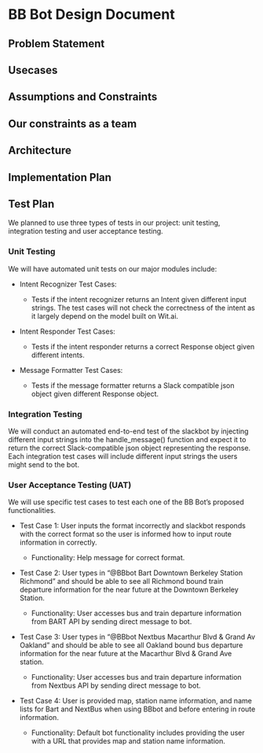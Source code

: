 BB Bot Design Document 
======================

Problem Statement
-----------------


Usecases
--------


Assumptions and Constraints 
---------------------------



Our constraints as a team
-------------------------


Architecture
------------


Implementation Plan
-------------------


Test Plan
---------

We planned to use three types of tests in our project: unit testing, integration testing and user acceptance testing.

### Unit Testing

We will have automated unit tests on our major modules include:

* Intent Recognizer Test Cases: 
  * Tests if the intent recognizer returns an Intent given different input strings. The test cases will not check the correctness of the intent as it largely depend on the model built on Wit.ai.

* Intent Responder Test Cases: 
  * Tests if the intent responder returns a correct Response object given different intents.

* Message Formatter Test Cases: 
  * Tests if the message formatter returns a Slack compatible json object given different Response object.



### Integration Testing

We will conduct an automated end-to-end test of the slackbot by injecting different input strings into the handle_message() function and expect it to return the correct Slack-compatible json object representing the response. Each integration test cases will include different input strings the users might send 
to the bot. 


### User Acceptance Testing (UAT)

We will use specific test cases to test each one of the BB Bot’s proposed functionalities. 

* Test Case 1:  User inputs the format incorrectly and slackbot responds with the correct format so the user is informed how to input route information in correctly.
  * Functionality: Help message for correct format.

* Test Case 2: User types in “@BBbot Bart Downtown Berkeley Station Richmond” and should be able to see all Richmond bound train departure information for the near future at the Downtown Berkeley Station.
  * Functionality: User accesses bus and train departure information from BART API by sending direct message to bot.

* Test Case 3: User types in “@BBbot Nextbus Macarthur Blvd & Grand Av Oakland” and should be able to see all Oakland bound bus departure information for the near future at the Macarthur Blvd & Grand Ave station.
  * Functionality: User accesses bus and train departure information from Nextbus API by sending direct message to bot.

* Test Case 4: User is provided map, station name information, and name lists for Bart and NextBus when using BBbot and before entering in route information.
  * Functionality: Default bot functionality includes providing the user with a URL that provides map and station name information.



